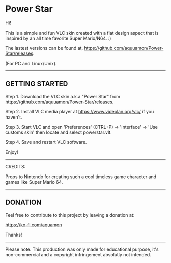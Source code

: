 # Power Star

Hi! 

This is a simple and fun VLC skin created with a flat design aspect that is inspired by an all time favorite Super Mario/N64. :)

The lastest versions can be found at, https://github.com/aquuamon/Power-Star/releases.

(For PC and Linux/Unix).

-----------
GETTING STARTED
---
Step 1. Download the VLC skin a.k.a "Power Star" from https://github.com/aquuamon/Power-Star/releases.

Step 2. Install VLC media player at https://www.videolan.org/vlc/ if you haven't.

Step 3. Start VLC and open 'Preferences' (CTRL+P) -> 'Interface' ->  'Use customs skin' then locate and select powerstar.vlt.

Step 4. Save and restart VLC software.

Enjoy!

-----------

CREDITS:

Props to Nintendo for creating such a cool timeless game character and games like Super Mario 64.

-----------
DONATION
---
Feel free to contribute to this project by leaving a donation at:

https://ko-fi.com/aquamon

Thanks!

-----------
Please note.
This production was only made for educational purpose, it's non-commercial and a copyright infringement absolutly not intended.
